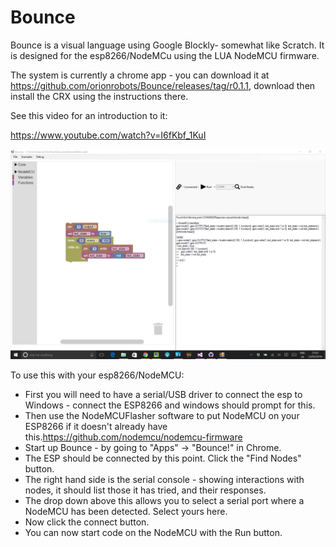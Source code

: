# Bounce

Bounce is a visual language using Google Blockly- somewhat like Scratch.
It is designed for the esp8266/NodeMCu using the LUA NodeMCU firmware.

The system is currently a chrome app - you can download it at https://github.com/orionrobots/Bounce/releases/tag/r0.1.1, download then install the CRX using the instructions there.

See this video for an introduction to it:

https://www.youtube.com/watch?v=I6fKbf_1KuI

![Screenshot of Bounce with Demo Code](/BounceScreenCapture.PNG)

To use this with your esp8266/NodeMCU:

* First you will need to have a serial/USB driver to connect the esp to Windows - connect the ESP8266 and windows should prompt for this.
* Then use the NodeMCUFlasher software to put NodeMCU on your ESP8266 if it doesn't already have this.https://github.com/nodemcu/nodemcu-firmware
* Start up Bounce - by going to "Apps" -> "Bounce!" in Chrome.
* The ESP should be connected by this point. Click the "Find Nodes" button. 
* The right hand side is the serial console - showing interactions with nodes, it should list those it has tried, and their responses.
* The drop down above this allows you to select a serial port where a NodeMCU has been detected. Select yours here.
* Now click the connect button.
* You can now start code on the NodeMCU with the Run button.

